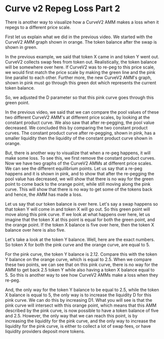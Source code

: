 # Curve v2 Repeg Loss Part 2

There is another way to visualize how a CurveV2 AMM makes a loss when it repegs to a different price scale.

First let us explain what we did in the previous video. We started with the CurveV2 AMM graph shown in orange. The token balance after the swap is shown in green.

In the previous example, we said that token X came in and token Y went out. CurveV2 collects swap fees from token out. Realistically, the token balance will be somewhere over here. If CurveV2 was to re-peg to this price scale, we would first match the price scale by making the green line and the pink line parallel to each other. Further more, the new CurveV2 AMM's graph, shown in pink must go through this green dot which represents the current token balance.

So, we adjusted the D parameter so that this pink curve goes through this green point.

In the previous video, we said that we can compare the pool values of these two different CurveV2 AMM's at different price scales, by looking at the constant product curve. We also saw that after re-pegging, the pool value decreased. We concluded this by comparing the two constant product curves. The constant product curve after re-pegging, shown in pink, has a smaller liquidity then the liquidity of the constant product curve shown in orange.

But, there is another way to visualize that when a re-peg happens, it will make some loss.
To see this, we first remove the constant product curves. Now we have two graphs of the CurveV2 AMMs at different price scales. We can see the different equilibrium points.
Let us say that a re-peg happens and it is shown in pink, and to show that after the re-pegging the pool value has decreased, we will show that there is no way for the green point to come back to the orange point, while still moving along the pink curve. This will show that there is no way to get some of the tokens back and hence, the AMM has made a loss.

Let us say that our token balance is over here. Let's say a swap happens so that token Y will come in and token X will go out. So this green point will move along this pink curve.
If we look at what happens over here, let us imagine that the token X at this point is equal for both the green point, and the orange point. If the token X balance is five over here, then the token X balance over here is also five.

Let's take a look at the token Y balance. Well, here are the exact numbers. So token X for both the pink curve and the orange curve, are equal to 5.

For the pink curve, the token Y balance is 2.12. Compare this with the token Y balance on the orange curve, which is equal to 2.5.
When we compare these two points, we can see that on this pink curve, there is no way for the AMM to get back 2.5 token Y while also having a token X balance equal to 5.
So this is another way to see how CurveV2 AMMs make a loss when they re-peg.

And, the only way for the token Y balance to be equal to 2.5, while the token X balance is equal to 5, the only way is to increase the liquidity D for this pink curve. We can do this by increasing D1. What you will see is that the pink curve will intersect with this orange point, which means that this AMM described by the pink curve, is now possible to have a token balance of five and 2.5.
However, the only way that we can reach this point, is by increasing the liquidity for the pink curve, and the only way to increase the liquidity for the pink curve, is either to collect a lot of swap fees, or have liquidity providers deposit more tokens.
